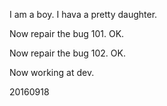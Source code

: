 I am a boy.
I hava a pretty daughter.

Now repair the bug 101.
OK.

Now repair the bug 102.
OK.

Now working at dev.

20160918


